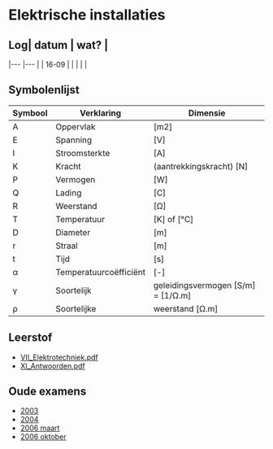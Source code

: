 # Elektrische installaties
## Log| datum       | wat?        |
|---          |---          |
| 16-09       |             |
|             |             |

## Symbolenlijst
| Symbool  | Verklaring  | Dimensie  |
|---|---|---|
| A  | Oppervlak  | [m2]  |
| E  | Spanning  | [V]  |
| I  | Stroomsterkte  | [A]  |
| K  | Kracht  | (aantrekkingskracht) [N]  |
| P  | Vermogen  | [W]  |
| Q  | Lading  | [C]  |
| R  | Weerstand  | [Ω]  |
| T  | Temperatuur  | [K] of [°C]  |
| D  | Diameter  | [m]  |
| r  | Straal  | [m]  |
| t  | Tijd  | [s]  |
| α  | Temperatuurcoëfficiënt  | [-]  |
| γ  | Soortelijk  | geleidingsvermogen [S/m] = [1/Ω.m]  |
| ρ  | Soortelijke  | weerstand [Ω.m]  |

## Leerstof
- [VII_Elektrotechniek.pdf](http://ctz.zweefportaal.nl/main/Technicus/TechnicusHandboek2007/VII_Elektrotechniek.pdf)
- [XI_Antwoorden.pdf](http://ctz.zweefportaal.nl/main/Technicus/TechnicusHandboek2007/XI_Antwoorden.pdf)

## Oude examens
- [2003](http://ctz.zweefportaal.nl/main/Technicus/Examens/Examen_AML-A_ElectrischeInstallaties_2003.pdf)
- [2004](http://ctz.zweefportaal.nl/main/Technicus/Examens/Examen_AML-A_ElectrischeInstallaties_2004.pdf)
- [2006 maart](http://ctz.zweefportaal.nl/main/Technicus/Examens/Examen_AML-A_ElectrischeInstallaties_2006-03.pdf)
- [2006 oktober](http://ctz.zweefportaal.nl/main/Technicus/Examens/Examen_AML-A_ElectrischeInstallaties_2006-10.pdf)
